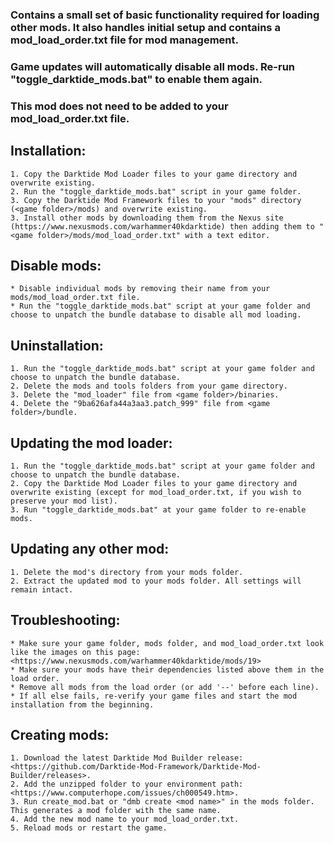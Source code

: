 ### Contains a small set of basic functionality required for loading other mods. It also handles initial setup and contains a mod_load_order.txt file for mod management.

### Game updates will automatically disable all mods. Re-run "toggle_darktide_mods.bat" to enable them again.

### This mod does not need to be added to your mod_load_order.txt file.

## Installation:
    1. Copy the Darktide Mod Loader files to your game directory and overwrite existing.
    2. Run the "toggle_darktide_mods.bat" script in your game folder.
    3. Copy the Darktide Mod Framework files to your "mods" directory (<game folder>/mods) and overwrite existing.
    3. Install other mods by downloading them from the Nexus site (https://www.nexusmods.com/warhammer40kdarktide) then adding them to "<game folder>/mods/mod_load_order.txt" with a text editor.
    
## Disable mods:
    * Disable individual mods by removing their name from your mods/mod_load_order.txt file.
    * Run the "toggle_darktide_mods.bat" script at your game folder and choose to unpatch the bundle database to disable all mod loading.
    
## Uninstallation:
    1. Run the "toggle_darktide_mods.bat" script at your game folder and choose to unpatch the bundle database.
    2. Delete the mods and tools folders from your game directory.
    3. Delete the "mod_loader" file from <game folder>/binaries.
    4. Delete the "9ba626afa44a3aa3.patch_999" file from <game folder>/bundle.

## Updating the mod loader:
    1. Run the "toggle_darktide_mods.bat" script at your game folder and choose to unpatch the bundle database.
    2. Copy the Darktide Mod Loader files to your game directory and overwrite existing (except for mod_load_order.txt, if you wish to preserve your mod list).
    3. Run "toggle_darktide_mods.bat" at your game folder to re-enable mods.

## Updating any other mod:
    1. Delete the mod's directory from your mods folder.
    2. Extract the updated mod to your mods folder. All settings will remain intact.

## Troubleshooting:
    * Make sure your game folder, mods folder, and mod_load_order.txt look like the images on this page: <https://www.nexusmods.com/warhammer40kdarktide/mods/19>
    * Make sure your mods have their dependencies listed above them in the load order.
    * Remove all mods from the load order (or add '--' before each line).
    * If all else fails, re-verify your game files and start the mod installation from the beginning.

## Creating mods:
    1. Download the latest Darktide Mod Builder release: <https://github.com/Darktide-Mod-Framework/Darktide-Mod-Builder/releases>.
    2. Add the unzipped folder to your environment path: <https://www.computerhope.com/issues/ch000549.htm>.
    3. Run create_mod.bat or "dmb create <mod name>" in the mods folder. This generates a mod folder with the same name.
    4. Add the new mod name to your mod_load_order.txt.
    5. Reload mods or restart the game.
